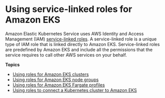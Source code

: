 # Using service\-linked roles for Amazon EKS<a name="using-service-linked-roles"></a>

Amazon Elastic Kubernetes Service uses AWS Identity and Access Management \(IAM\) [service\-linked roles](https://docs.aws.amazon.com/IAM/latest/UserGuide/id_roles_terms-and-concepts.html#iam-term-service-linked-role)\. A service\-linked role is a unique type of IAM role that is linked directly to Amazon EKS\. Service\-linked roles are predefined by Amazon EKS and include all the permissions that the service requires to call other AWS services on your behalf\. 

**Topics**
+ [Using roles for Amazon EKS clusters](using-service-linked-roles-eks.md)
+ [Using roles for Amazon EKS node groups](using-service-linked-roles-eks-nodegroups.md)
+ [Using roles for Amazon EKS Fargate profiles](using-service-linked-roles-eks-fargate.md)
+ [Using roles to connect a Kubernetes cluster to Amazon EKS](using-service-linked-roles-eks-connector.md)